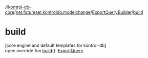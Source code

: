 //[kontrol-db-core](../../../index.md)/[net.futureset.kontroldb.modelchange](../index.md)/[ExportQueryBuilder](index.md)/[build](build.md)

# build

[core engine and default templates for kontrol-db]\
open override fun [build](build.md)(): [ExportQuery](../-export-query/index.md)
